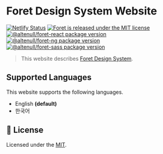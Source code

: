 # Foret Design System Website

[![Netlify Status](https://api.netlify.com/api/v1/badges/f8b5abc4-a3c9-42c3-ac26-acf8c37241a6/deploy-status)](https://app.netlify.com/sites/foretdesign/deploys)
<a href="https://github.com/altenull/foret/blob/master/LICENSE">
  <img src="https://img.shields.io/badge/license-MIT-blue.svg" alt="Foret is released under the MIT license" />
</a>
<a href="https://www.npmjs.com/package/@altenull/foret-react">
  <img src="https://img.shields.io/npm/v/@altenull/foret-react?logo=npm&logoColor=fff&label=%40altenull%2Fforet-react&color=limegreen" alt="@altenull/foret-react package version" />
</a>
<a href="https://www.npmjs.com/package/@altenull/foret-ng">
  <img src="https://img.shields.io/npm/v/@altenull/foret-ng?logo=npm&logoColor=fff&label=%40altenull%2Fforet-ng&color=limegreen" alt="@altenull/foret-ng package version" />
</a>
<a href="https://www.npmjs.com/package/@altenull/foret-sass">
  <img src="https://img.shields.io/npm/v/@altenull/foret-sass?logo=npm&logoColor=fff&label=%40altenull%2Fforet-sass&color=limegreen" alt="@altenull/foret-sass package version" />
</a>

> This website describes [Foret Design System](https://github.com/altenull/foret).

## Supported Languages

This website supports the following languages.

* English **(default)**
* 한국어


## 📝 License

Licensed under the [MIT](./LICENSE).
